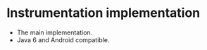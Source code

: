 Instrumentation implementation
======================================================

* The main implementation.
* Java 6 and Android compatible.
